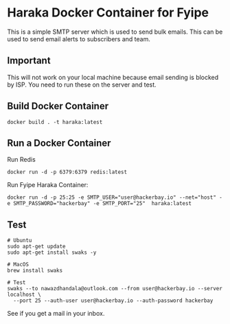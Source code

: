 # Haraka Docker Container for Fyipe

This is a simple SMTP server which is used to send bulk emails. This can be used to send email alerts to subscribers and team.

## Important

This will not work on your local machine because email sending is blocked by ISP. You need to run these on the server and test.

## Build Docker Container

```
docker build . -t haraka:latest
```

## Run a Docker Container

Run Redis

```
docker run -d -p 6379:6379 redis:latest
```

Run Fyipe Haraka Container:

```
docker run -d -p 25:25 -e SMTP_USER="user@hackerbay.io" --net="host" -e SMTP_PASSWORD="hackerbay" -e SMTP_PORT="25"  haraka:latest
```

## Test

```
# Ubuntu
sudo apt-get update
sudo apt-get install swaks -y

# MacOS
brew install swaks

# Test
swaks --to nawazdhandala@outlook.com --from user@hackerbay.io --server localhost \
  --port 25 --auth-user user@hackerbay.io --auth-password hackerbay

```

See if you get a mail in your inbox.
